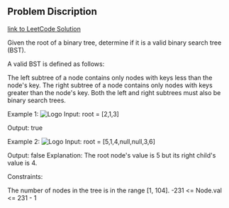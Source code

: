 ## Problem Discription

[link to LeetCode Solution](https://leetcode.com/problems/validate-binary-search-tree/solutions/4225031/solution-to-check-valid-binary-search-tree/)

Given the root of a binary tree, determine if it is a valid binary search tree (BST).

A valid BST is defined as follows:

The left subtree of a node contains only nodes with keys less than the node's key.
The right subtree of a node contains only nodes with keys greater than the node's key.
Both the left and right subtrees must also be binary search trees.

Example 1:
![Logo](https://assets.leetcode.com/uploads/2020/12/01/tree1.jpg)
Input: root = [2,1,3]

Output: true

Example 2:
![Logo](https://assets.leetcode.com/uploads/2020/12/01/tree2.jpg)
Input: root = [5,1,4,null,null,3,6]

Output: false
Explanation: The root node's value is 5 but its right child's value is 4.

Constraints:

The number of nodes in the tree is in the range [1, 104].
-231 <= Node.val <= 231 - 1